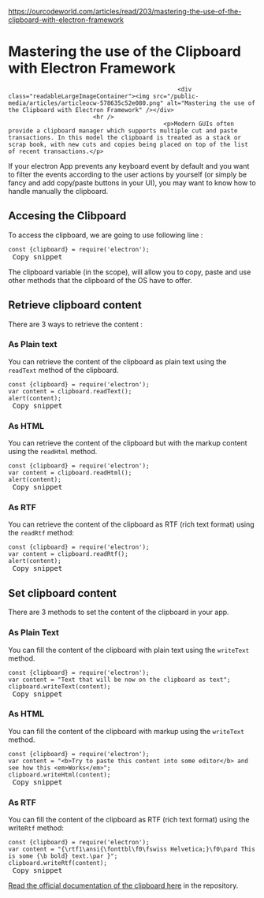 <a href="https://ourcodeworld.com/articles/read/203/mastering-the-use-of-the-clipboard-with-electron-framework">https://ourcodeworld.com/articles/read/203/mastering-the-use-of-the-clipboard-with-electron-framework</a><div id="articleHeader"><h1>Mastering the use of the Clipboard with Electron Framework</h1></div>
                    
                                                    <div class="readableLargeImageContainer"><img src="/public-media/articles/articleocw-578635c52e080.png" alt="Mastering the use of the Clipboard with Electron Framework" /></div>
                            <hr />
                                                <p>Modern GUIs often provide a clipboard manager which supports multiple cut and paste transactions. In this model the clipboard is treated as a stack or scrap book, with new cuts and copies being placed on top of the list of recent transactions.</p>
<p>If your electron App prevents any keyboard event by default and you want to filter the events according to the user actions by yourself (or simply be fancy and add copy/paste buttons in your UI), you may want to know how to handle manually the clipboard.</p>
<h2>Accesing the Clibpoard</h2>
<p>To access the clipboard, we are going to use following line :</p>
<pre><code>const {clipboard} = require('electron');</code><div><div><a target="_blank"> Copy snippet</a></div></div></pre>
<p>The clipboard variable (in the scope), will allow you to copy, paste and use other methods that the clipboard of the OS have to offer.</p>
<h2>Retrieve clipboard content</h2>
<p>There are 3 ways to retrieve the content :</p>
<h3>As Plain text</h3>
<p>You can retrieve the content of the clipboard as plain text using the <code>readText</code> method of the clipboard.</p>
<pre><code>const {clipboard} = require('electron');
var content = clipboard.readText();
alert(content);</code><div><div><a target="_blank"> Copy snippet</a></div></div></pre>
<h3>As HTML</h3>
<p>You can retrieve the content of the clipboard but with the markup content using the <code>readHtml</code> method.</p>
<pre><code>const {clipboard} = require('electron');
var content = clipboard.readHtml();
alert(content);</code><div><div><a target="_blank"> Copy snippet</a></div></div></pre>
<h3>As RTF</h3>
<p>You can retrieve the content of the clipboard as RTF (rich text format) using the <code>readRtf</code> method:</p>
<pre><code>const {clipboard} = require('electron');
var content = clipboard.readRtf();
alert(content);</code><div><div><a target="_blank"> Copy snippet</a></div></div></pre>
<h2>Set clipboard content</h2>
<p>There are 3 methods to set the content of the clipboard in your app.</p>
<h3>As Plain Text</h3>
<p>You can fill the content of the clipboard with plain text using the <code>writeText</code> method.</p>
<pre><code>const {clipboard} = require('electron');
var content = "Text that will be now on the clipboard as text";
clipboard.writeText(content);</code><div><div><a target="_blank"> Copy snippet</a></div></div></pre>
<h3>As HTML</h3>
<p>You can fill the content of the clipboard with markup using the <code>writeText</code> method.</p>
<pre><code>const {clipboard} = require('electron');
var content = "&lt;b&gt;Try to paste this content into some editor&lt;/b&gt; and see how this &lt;em&gt;Works&lt;/em&gt;";
clipboard.writeHtml(content);</code><div><div><a target="_blank"> Copy snippet</a></div></div></pre>
<h3>As RTF</h3>
<p>You can fill the content of the clipboard as RTF (rich text format) using the write<code>Rtf</code> method:</p>
<pre><code>const {clipboard} = require('electron');
var content = "{\rtf1\ansi{\fonttbl\f0\fswiss Helvetica;}\f0\pard This is some {\b bold} text.\par }";
clipboard.writeRtf(content);</code><div><div><a target="_blank"> Copy snippet</a></div></div></pre>
<p><a href="https://github.com/electron/electron/blob/master/docs/api/clipboard.md" target="_blank">Read the official documentation of the clipboard here</a> in the repository.</p>